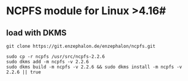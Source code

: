 # NCPFS module for Linux >4.16#
## load with DKMS ##

    git clone https://git.enzephalon.de/enzephalon/ncpfs.git

    sudo cp -r ncpfs /usr/src/ncpfs-2.2.6
    sudo dkms add -m ncpfs -v 2.2.6
    sudo dkms build -m ncpfs -v 2.2.6 && sudo dkms install -m ncpfs -v 2.2.6 || true
